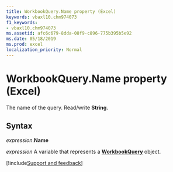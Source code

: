 ```yaml
---
title: WorkbookQuery.Name property (Excel)
keywords: vbaxl10.chm974073
f1_keywords:
- vbaxl10.chm974073
ms.assetid: afc6c679-8dda-08f9-c896-775b395b5e92
ms.date: 05/18/2019
ms.prod: excel
localization_priority: Normal
---
```



# WorkbookQuery.Name property (Excel)

The name of the query. Read/write **String**.


## Syntax

_expression_.**Name**

_expression_ A variable that represents a **[WorkbookQuery](Excel.WorkbookQuery.md)** object.




[!include[Support and feedback](~/includes/feedback-boilerplate.md)]